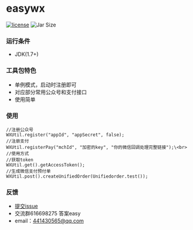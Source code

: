 # easywx
[![license](https://img.shields.io/github/license/mashape/apistatus.svg)](https://github.com/xiangjiangchuangyuan/easywx/blob/master/LICENSE)
![Jar Size](https://img.shields.io/badge/jar--size-19.48k-blue.svg)

### 运行条件
* JDK(1.7+)

### 工具包特色
* 单例模式，启动时注册即可
* 对应部分常用公众号和支付接口
* 使用简单

### 使用
```
//注册公众号
WXUtil.register("appId", "appSecret", false);
//注册支付
WXUtil.registerPay("mchId", "加密的key", "你的微信回调处理完整链接");\<br>
//使用方式
//获取token
WXUtil.get().getAccessToken();
//生成微信支付预付单
WXUtil.post().createUnifiedOrder(Unifiedorder.test());
```

### 反馈
* [提交issue](https://github.com/xiangjiangchuangyuan/easywx/issues/new)
* 交流群616698275 答案easy
* email：441430565@qq.com